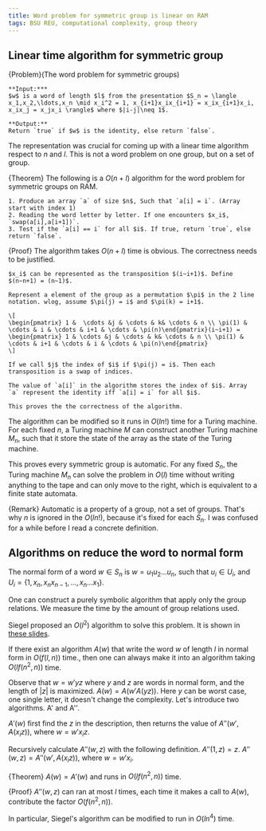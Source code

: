 ```yaml
---
title: Word problem for symmetric group is linear on RAM
tags: BSU REU, computational complexity, group theory
---
```


## Linear time algorithm for symmetric group

{Problem}(The word problem for symmetric groups)

    **Input:***
    $w$ is a word of length $l$ from the presentation $S_n = \langle x_1,x_2,\ldots,x_n \mid x_i^2 = 1, x_{i+1}x_ix_{i+1} = x_ix_{i+1}x_i, x_ix_j = x_jx_i \rangle$ where $|i-j|\neq 1$.
     
    **Output:**
    Return `true` if $w$ is the identity, else return `false`.

The representation was crucial for coming up with a linear time algorithm respect to $n$ and $l$. This is not a word problem on one group, but on a set of group.

{Theorem}
    The following is a $O(n+l)$ algorithm for the word problem for symmetric groups on RAM.
 
    1. Produce an array `a` of size $n$, Such that `a[i] = i`. (Array start with index 1)
    2. Reading the word letter by letter. If one encounters $x_i$, `swap(a[i],a[i+1])`.
    3. Test if the `a[i] == i` for all $i$. If true, return `true`, else return `false`.

{Proof}
    The algorithm takes $O(n+l)$ time is obvious. The correctness needs to be justified.

    $x_i$ can be represented as the transposition $(i~i+1)$. Define $(n~n+1) = (n~1)$.

    Represent a element of the group as a permutation $\pi$ in the 2 line notation. wlog, assume $\pi(j) = i$ and $\pi(k) = i+1$.

    \[
    \begin{pmatrix} 1 &  \cdots &j & \cdots & k& \cdots & n \\ \pi(1) &  \cdots & i & \cdots & i+1 & \cdots & \pi(n)\end{pmatrix}(i~i+1) = 
    \begin{pmatrix} 1 & \cdots &j & \cdots & k& \cdots & n \\ \pi(1) & \cdots & i+1 & \cdots & i & \cdots & \pi(n)\end{pmatrix}
    \]

    If we call $j$ the index of $i$ if $\pi(j) = i$. Then each transposition is a swap of indices.

    The value of `a[i]` in the algorithm stores the index of $i$. Array `a` represent the identity iff `a[i] = i` for all $i$.

    This proves the the correctness of the algorithm.

The algorithm can be modified so it runs in $O(l n!)$ time for a Turing machine. For each fixed $n$, a Turing machine $M$ can construct another Turing machine $M_n$, such that it store the state of the array as the state of the Turing machine.

This proves every symmetric group is automatic. For any fixed $S_n$, the Turing machine $M_n$ can solve the problem in $O(l)$ time without writing anything to the tape and can only move to the right, which is equivalent to a finite state automata.

{Remark}
    Automatic is a property of a group, not a set of groups. That's why $n$ is ignored in the $O(ln!)$, because it's fixed for each $S_n$. I was confused for a while before I read a concrete definition. 

 
## Algorithms on reduce the word to normal form
The normal form of a word $w\in S_n$ is $w = u_1u_2\ldots u_n$, such that $u_i\in U_i$, and $U_i = \{1, x_n, x_nx_{n-1}, \ldots, x_n\ldots x_1\}$.

One can construct a purely symbolic algorithm that apply only the group relations. We measure the time by the amount of group relations used.

Siegel proposed an $O(l^2)$ algorithm to solve this problem. It is shown in [these slides](http://chaoxuprime.com/files/works/2011summer/week1pres.pdf).

If there exist an algorithm $A(w)$ that write the word $w$ of length $l$ in normal form in $O(f(l,n))$ time., then one can always make it into an algorithm taking $O(l f(n^2,n))$ time.

Observe that $w = w'yz$ where $y$ and $z$ are words in normal form, and the length of $|z|$ is maximized. $A(w) =A(w'A(yz))$. Here $y$ can be worst case, one single letter, it doesn't change the complexity. Let's introduce two algorithms. A' and A''.

$A'(w)$ first find the $z$ in the description, then returns the value of $A''(w',A(x_iz))$, where $w = w'x_iz$.

Recursively calculate $A''(w,z)$ with the following definition.
$A''(1,z) = z$.
$A''(w,z) = A''(w', A(x_iz))$, where $w = w'x_i$.

{Theorem}
    $A(w) = A'(w)$ and runs in $O(l f(n^2,n))$ time.

{Proof}
    $A''(w,z)$ can ran at most $l$ times, each time it makes a call to $A(w)$, contribute the factor $O(f(n^2,n))$.
 
In particular, Siegel's algorithm can be modified to run in $O(l n^4)$ time.